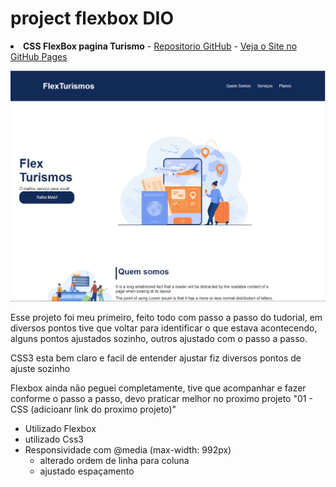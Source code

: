# project flexbox DIO

<li><strong>CSS FlexBox pagina Turismo</strong> - <a href="https://github.com/Thander21/DIO-CSS-Projeto-Flexbox">Repositorio GitHub</a> - <a href="https://thander21.github.io/DIO-CSS-Projeto-Flexbox/" target="_blank">Veja o Site no GitHub Pages</a></li>

![alt text](Print.png)

Esse projeto foi meu primeiro, feito todo com passo a passo do tudorial, em diversos pontos tive que voltar para identificar o que estava acontecendo, alguns pontos ajustados sozinho, outros ajustado com o passo a passo.

CSS3 esta bem claro e facil de entender ajustar fiz diversos pontos de ajuste sozinho

Flexbox ainda não peguei completamente, tive que acompanhar e fazer conforme o passo a passo, devo praticar melhor no proximo projeto "01 - CSS (adicioanr link do proximo projeto)"

- Utilizado Flexbox
- utilizado Css3
- Responsividade com @media (max-width: 992px)
  - alterado ordem de linha para coluna
  - ajustado espaçamento

